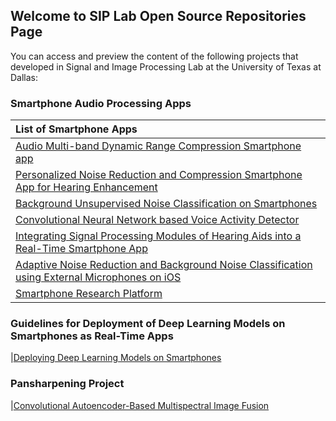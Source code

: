 ## Welcome to SIP Lab Open Source Repositories Page

You can access and preview the content of the following projects that developed in Signal and Image Processing Lab at the University of Texas at Dallas:


### Smartphone Audio Processing Apps
|**List of Smartphone Apps**|
|:-------|
|[Audio Multi-band Dynamic Range Compression Smartphone app](https://github.com/nasim-alamdari/Audio-Compression.git)|
|[Personalized Noise Reduction and Compression Smartphone App for Hearing Enhancement](https://github.com/nasim-alamdari/Personalized-NR.git)|
|[Background Unsupervised Noise Classification on Smartphones](https://github.com/nasim-alamdari/Unsupervised-Noise-Classification.git)|
|[Convolutional Neural Network based Voice Activity Detector](https://github.com/abhishek-sehgal/CNN-VAD.git)|
|[Integrating Signal Processing Modules of Hearing Aids into a Real-Time Smartphone App](https://github.com/abhishek-sehgal/Integrated-Hearing-Aid-App.git)|
|[Adaptive Noise Reduction and Background Noise Classification using External Microphones on iOS](https://github.com/abhishek-sehgal/iOS-TwoExternalMics.git)|
|[Smartphone Research Platform](https://github.com/abhishek-sehgal/Smartphone-Research-Platform.git)|


### Guidelines for Deployment of Deep Learning Models on Smartphones as Real-Time Apps
|[Deploying Deep Learning Models on Smartphones](https://github.com/abhishek-sehgal/Deep-Learning-Mobile.git)

### Pansharpening Project
|[Convolutional Autoencoder-Based Multispectral Image Fusion](https://github.com/ArianAzg/ConvolutionalAutoEncoder-ImageFusion.git)


